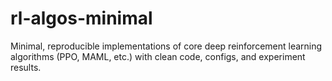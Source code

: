 # rl-algos-minimal

Minimal, reproducible implementations of core deep reinforcement learning algorithms (PPO, MAML, etc.) with clean code, configs, and experiment results.
